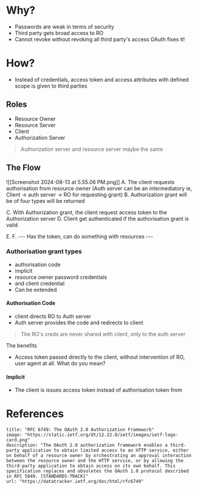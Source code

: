# Why?
- Passwords are weak in terms of security
- Third party gets broad access to RO
- Cannot revoke without revoking all third party's access
OAuth fixes it!
# How?
- Instead of credentials, access token and access attributes with defined scope is given to third parties
## Roles
- Resource Owner
- Resource Server
- Client
- Authorization Server
> Authorization server and resource server maybe the same
## The Flow
![[Screenshot 2024-08-13 at 5.55.06 PM.png]]
A. The client requests authorisation from resource owner (Auth server can be an intermediatory ie, Client -> auth server -> RO for requesting grant)
B. Authorization grant will be of four types will be returned

C. With Authorization grant, the client request access token to the Authorization server
D. Client get authenticated if the authorisation grant is valid

E. F. --- Has the token, can do something with resources ---

### Authorisation grant types
- authorisation code
- implicit
- resource owner password credentials
- and client credential
- Can be extended 
#### Authorisation Code
- client directs RO to Auth server
- Auth server provides the code and redirects to client
> The RO's creds are never shared with client, only to the auth server

The benefits
- Access token passed directly to the client, without intervention of RO, user agent at all. What do you mean?
#### Implicit
- The client is issues access token instead of authorisation token from
# References
```embed
title: "RFC 6749: The OAuth 2.0 Authorization Framework"
image: "https://static.ietf.org/dt/12.22.0/ietf/images/ietf-logo-card.png"
description: "The OAuth 2.0 authorization framework enables a third-party application to obtain limited access to an HTTP service, either on behalf of a resource owner by orchestrating an approval interaction between the resource owner and the HTTP service, or by allowing the third-party application to obtain access on its own behalf. This specification replaces and obsoletes the OAuth 1.0 protocol described in RFC 5849. [STANDARDS-TRACK]"
url: "https://datatracker.ietf.org/doc/html/rfc6749"
```
